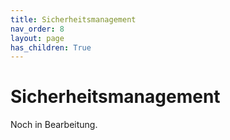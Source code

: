 ```yaml
---
title: Sicherheitsmanagement
nav_order: 8
layout: page
has_children: True
---
```


# Sicherheitsmanagement

Noch in Bearbeitung.
